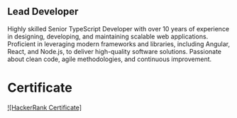 ## Lead Developer

Highly skilled Senior TypeScript Developer with over 10 years of experience in designing, developing, and maintaining scalable web applications. Proficient in leveraging modern frameworks and libraries, including Angular, React, and Node.js, to deliver high-quality software solutions. Passionate about clean code, agile methodologies, and continuous improvement.

# Certificate

[![HackerRank Certificate]](https://www.hackerrank.com/certificates/528a08b7a65e)

<!--
**KingLion88/KingLion88** is a ✨ _special_ ✨ repository because its `README.md` (this file) appears on your GitHub profile.

Here are some ideas to get you started:

- 🔭 I’m currently working on ...
- 🌱 I’m currently learning ...
- 👯 I’m looking to collaborate on ...
- 🤔 I’m looking for help with ...
- 💬 Ask me about ...
- 📫 How to reach me: ...
- 😄 Pronouns: ...
- ⚡ Fun fact: ...
-->
